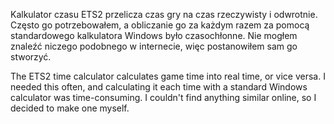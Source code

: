 Kalkulator czasu ETS2 przelicza czas gry na czas rzeczywisty i odwrotnie. Często go potrzebowałem, a obliczanie go za każdym razem za pomocą standardowego kalkulatora Windows było czasochłonne. Nie mogłem znaleźć niczego podobnego w internecie, więc postanowiłem sam go stworzyć.

The ETS2 time calculator calculates game time into real time, or vice versa. I needed this often, and calculating it each time with a standard Windows calculator was time-consuming. I couldn't find anything similar online, so I decided to make one myself.
